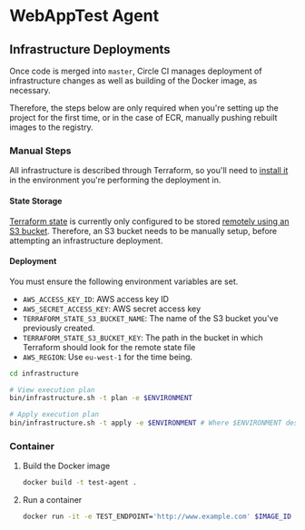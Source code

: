 # WebAppTest Agent

## Infrastructure Deployments

Once code is merged into `master`, Circle CI manages deployment of infrastructure changes as well as building of the Docker image, as necessary.

Therefore, the steps below are only required when you're setting up the project for the first time, or in the case of ECR, manually pushing rebuilt images to the registry.

### Manual Steps

All infrastructure is described through Terraform, so you'll need to [install it](https://www.terraform.io/intro/getting-started/install.html) in the environment you're performing the deployment in.

#### State Storage

[Terraform state](https://www.terraform.io/docs/state/) is currently only configured to be stored [remotely using an S3 bucket](https://www.terraform.io/docs/state/remote/s3.html). Therefore, an S3 bucket needs to be manually setup, before attempting an infrastructure deployment.

#### Deployment
You must ensure the following environment variables are set.

* `AWS_ACCESS_KEY_ID`: AWS access key ID
* `AWS_SECRET_ACCESS_KEY`: AWS secret access key
* `TERRAFORM_STATE_S3_BUCKET_NAME`: The name of the S3 bucket you've previously created.
* `TERRAFORM_STATE_S3_BUCKET_KEY`: The path in the bucket in which Terraform should look for the remote state file
* `AWS_REGION`: Use `eu-west-1` for the time being.

```bash
cd infrastructure

# View execution plan
bin/infrastructure.sh -t plan -e $ENVIRONMENT

# Apply execution plan
bin/infrastructure.sh -t apply -e $ENVIRONMENT # Where $ENVIRONMENT describes the context of the deployment. For example `development`, `production`, etc.
```

### Container
1. Build the Docker image
   ```bash
   docker build -t test-agent .
   ```
2. Run a container
   ```bash
   docker run -it -e TEST_ENDPOINT='http://www.example.com' $IMAGE_ID
   ```
